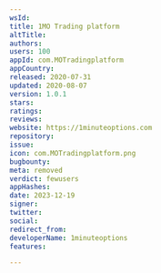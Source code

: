 ```yaml
---
wsId: 
title: 1MO Trading platform
altTitle: 
authors: 
users: 100
appId: com.MOTradingplatform
appCountry: 
released: 2020-07-31
updated: 2020-08-07
version: 1.0.1
stars: 
ratings: 
reviews: 
website: https://1minuteoptions.com
repository: 
issue: 
icon: com.MOTradingplatform.png
bugbounty: 
meta: removed
verdict: fewusers
appHashes: 
date: 2023-12-19
signer: 
twitter: 
social: 
redirect_from: 
developerName: 1minuteoptions
features: 

---
```


